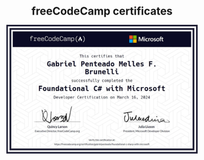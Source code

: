 <h1 align="center">
   <strong>freeCodeCamp certificates</strong>
</h1>

<div align="center">
  <img src="https://raw.githubusercontent.com/gabrielpenteado/freecodecamp/main/csharp-certificate.jpg" alt="certificate">
</div>
